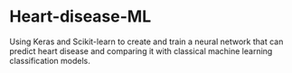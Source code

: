 # Heart-disease-ML
Using Keras and Scikit-learn to create and train a neural network that can predict heart disease and comparing it with classical machine learning classification models.
